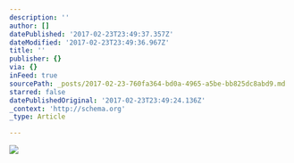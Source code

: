 ```yaml
---
description: ''
author: []
datePublished: '2017-02-23T23:49:37.357Z'
dateModified: '2017-02-23T23:49:36.967Z'
title: ''
publisher: {}
via: {}
inFeed: true
sourcePath: _posts/2017-02-23-760fa364-bd0a-4965-a5be-bb825dc8abd9.md
starred: false
datePublishedOriginal: '2017-02-23T23:49:24.136Z'
_context: 'http://schema.org'
_type: Article

---
```

![](https://the-grid-user-content.s3-us-west-2.amazonaws.com/63f18841-92a5-4c16-8394-a29882623847.jpg)